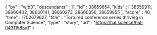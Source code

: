 {
  "by" : "wjb3",
  "descendants" : 11,
  "id" : 38659654,
  "kids" : [ 38659911, 38660402, 38660141, 38660273, 38660356, 38659855 ],
  "score" : 40,
  "time" : 1702679627,
  "title" : "Tortured conference series thriving in Computer Science",
  "type" : "story",
  "url" : "https://hal.science/hal-04311585v1"
}
